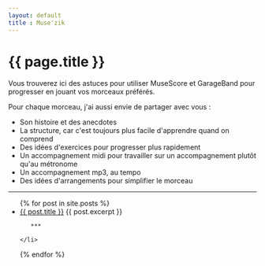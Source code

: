 ```yaml
---
layout: default
title : Muse'zik
---
```

# {{ page.title }}  


Vous trouverez ici des astuces pour utiliser MuseScore et GarageBand pour progresser en jouant vos morceaux préférés.  

Pour chaque morceau, j'ai aussi envie de partager avec vous :
* Son histoire et des anecdotes
* La structure, car c'est toujours plus facile d'apprendre quand on comprend
* Des idées d'exercices pour progresser plus rapidement
* Un accompagnement midi pour travailler sur un accompagnement plutôt qu'au métronome
* Un accompagnement mp3, au tempo 
* Des idées d'arrangements pour simplifier le morceau

***
<ul>
  {% for post in site.posts %}
    <li>
      <a href="/music-site{{ post.url }}">{{ post.title }}</a>  
      {{ post.excerpt }}
      
       ***
      
    </li>
  {% endfor %}
</ul>
